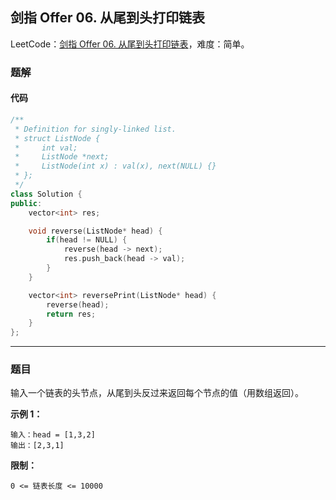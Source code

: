 ## 剑指 Offer 06. 从尾到头打印链表

LeetCode：[剑指 Offer 06. 从尾到头打印链表](https://leetcode.cn/problems/cong-wei-dao-tou-da-yin-lian-biao-lcof/)，难度：简单。

### 题解

#### 代码

```c++
/**
 * Definition for singly-linked list.
 * struct ListNode {
 *     int val;
 *     ListNode *next;
 *     ListNode(int x) : val(x), next(NULL) {}
 * };
 */
class Solution {
public:
    vector<int> res;

    void reverse(ListNode* head) {
        if(head != NULL) {
            reverse(head -> next);
            res.push_back(head -> val);
        }
    }

    vector<int> reversePrint(ListNode* head) {
        reverse(head);
        return res;
    }
};
```



---



### 题目

输入一个链表的头节点，从尾到头反过来返回每个节点的值（用数组返回）。

 

**示例 1：**

```
输入：head = [1,3,2]
输出：[2,3,1]
```

 

**限制：**

```
0 <= 链表长度 <= 10000
```

